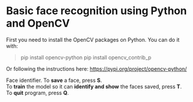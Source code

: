 # Basic face recognition using Python and OpenCV

First you need to install the OpenCV packages on Python. You can do it with:
> pip install opencv-python
> pip install opencv_contrib_p

Or following the instructions here: https://pypi.org/project/opencv-python/  

Face identifier. To **save** a face, press **S**.   
To **train** the model so it can **identify and show** the faces saved, press **T**.  
To **quit** program, press **Q**.
